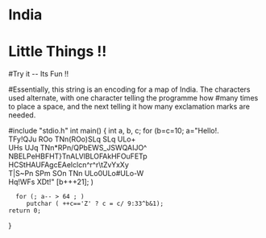 # India
# Little Things !!

#Try it -- Its Fun !!

#Essentially, this string is an encoding for a map of India. The characters used alternate, with one character telling the programme how #many times to place a space, and the next telling it how many exclamation marks are needed.




#include "stdio.h"
int main()
{
    int a, b, c;
    for (b=c=10; a="Hello!.\
      TFy!QJu ROo TNn(ROo)SLq SLq ULo+\
      UHs UJq TNn*RPn/QPbEWS_JSWQAIJO^\
      NBELPeHBFHT}TnALVlBLOFAkHFOuFETp\
      HCStHAUFAgcEAelclcn^r^r\\tZvYxXy\
      T|S~Pn SPm SOn TNn ULo0ULo#ULo-W\
      Hq!WFs XDt!" [b+++21]; )
  
      for (; a-- > 64 ; )
         putchar ( ++c=='Z' ? c = c/ 9:33^b&1);
    return 0;
}

